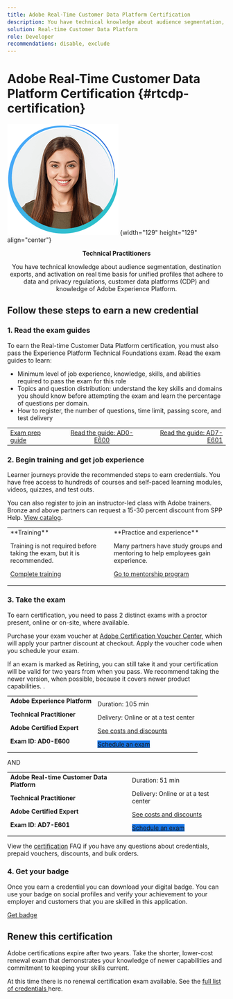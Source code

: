 ```yaml
---
title: Adobe Real-Time Customer Data Platform Certification
description: You have technical knowledge about audience segmentation, destination exports, and activation on real time basis for unified profiles that adhere to data and privacy regulations, customer data platforms (CDP) and knowledge of Adobe Experience Platform.
solution: Real-time Customer Data Platform
role: Developer
recommendations: disable, exclude
---
```

# Adobe Real-Time Customer Data Platform Certification {#rtcdp-certification}

![Technical Practitioner](../assets/technical-practitioner.png "Technical Practitioner") {width="129" height="129" align="center"}

<p align="center"> <strong>Technical Practitioners </strong> </p>

<p align="center">You have technical knowledge about audience segmentation, destination exports, and activation on real time basis for unified profiles that adhere to data and privacy regulations, customer data platforms (CDP) and knowledge of Adobe Experience Platform.</p>

## Follow these steps to earn a new credential

### 1. Read the exam guides

To earn the Real-time Customer Data Platform certification, you must also pass the Experience Platform Technical Foundations exam. Read the exam guides to learn:

* Minimum level of job experience, knowledge, skills, and abilities required to pass the exam for this role
* Topics and question distribution: understand the key skills and domains you should know before attempting the exam and learn the percentage of questions per domain.
* How to register, the number of questions, time limit, passing score, and test delivery

<table>
<tr style="border: 0;">
 <td>
   <a href="https://express.adobe.com/page/sBkhdT10gy2sx/" target="_blank" class="spectrum-Button spectrum-Button--outline spectrum-Button--primary spectrum-Button--sizeM"><span class="spectrum-Button-label has-no-wrap has-text-weight-bold">Exam prep guide</span></a>
 </td>
 <td align="center">
   <a href="https://express.adobe.com/page/GpJxl9cwvjjtK/" target="_blank" class="spectrum-Button spectrum-Button--outline spectrum-Button--primary spectrum-Button--sizeM"><span class="spectrum-Button-label has-no-wrap has-text-weight-bold">Read the guide: AD0-E600</span></a>
 </td>
 <td align="right">
   <a href="https://express.adobe.com/page/biBbuOvvUDEy2/" target="_blank" class="spectrum-Button spectrum-Button--outline spectrum-Button--primary spectrum-Button--sizeM"><span class="spectrum-Button-label has-no-wrap has-text-weight-bold">Read the guide: AD7-E601</span></a>
 </td>
</tr>
</table>  

### 2. Begin training and get job experience

Learner journeys provide the recommended steps to earn credentials. You have free access to hundreds of courses and self-paced learning modules, videos, quizzes, and test outs.

You can also register to join an instructor-led class with Adobe trainers. Bronze and above partners can request a 15-30 percent discount from SPP Help. <a href="https://learning.adobe.com/catalog.html?solution=Adobe%20Experience%20Platform">View catalog</a>.

<table>
<tr>
 <td>
   **Training**

   Training is not required before taking the exam, but it is recommended.

   <a href="https://solutionpartners.adobe.com/solution-partners/home/applications/experience_cloud/real_time_cdp/training/technical.html?nav=credential#navigation">Complete training</a>
 </td>
 <td>
   **Practice and experience**

   Many partners have study groups and mentoring to help employees gain experience.

   <a href="https://solutionpartners.adobe.com/solution-partners/home/learn/credentials/certification/partner_mentorship.html" target="_blank" class="spectrum-Button spectrum-Button--outline spectrum-Button--primary spectrum-Button--sizeM"><span class="spectrum-Button-label has-no-wrap has-text-weight-bold">Go to mentorship program</span></a>
 </td>
</tr>
</table>

### 3. Take the exam

To earn certification, you need to pass 2 distinct exams with a proctor present, online or on-site, where available.

Purchase your exam voucher at <a href="https://market.xvoucher.com/adobe">Adobe Certification Voucher Center</a>, which will apply your partner discount at checkout. Apply the voucher code when you schedule your exam.

If an exam is marked as Retiring, you can still take it and your certification will be valid for two years from when you pass. We recommend taking the newer version, when possible, because it covers newer product capabilities. .

<table>
<tr>
   <td>
   <strong>Adobe Experience Platform</strong>

   **Technical Practitioner**

   **Adobe Certified Expert**

   **Exam ID: AD0-E600**
   </td>
   <td>
   Duration: 105 min

   Delivery: Online or at a test center

   <a href="https://solutionpartners.adobe.com/solution-partners/home/learn/credentials/certification/certification_exam_registration_and_management.html?nav=cost">See costs and discounts</a>

   <a href="https://www.certmetrics.com/adobe/" target="_blank" class="spectrum-Button spectrum-Button--fill spectrum-Button--accent spectrum-Button--sizeM is-margin-bottom-big-big at-element-click-tracking" style="background-color:#1473E6">
   <span class="spectrum-Button-label has-no-wrap">Schedule an exam</span></a>
   </td>
</tr>
</table>

<p>AND</p>

<table>
<tr>
   <td>
   <strong>Adobe Real-time Customer Data Platform</strong>

   **Technical Practitioner**

   **Adobe Certified Expert**

   **Exam ID: AD7-E601**
   </td>
   <td>
   Duration: 51 min

   Delivery: Online or at a test center

   <a href="https://solutionpartners.adobe.com/solution-partners/home/learn/credentials/certification/certification_exam_registration_and_management.html?nav=cost">See costs and discounts</a>

   <a href="https://www.certmetrics.com/adobe/" target="_blank" class="spectrum-Button spectrum-Button--fill spectrum-Button--accent spectrum-Button--sizeM is-margin-bottom-big-big at-element-click-tracking" style="background-color:#1473E6">
   <span class="spectrum-Button-label has-no-wrap">Schedule an exam</span></a>
   </td>
</tr>
</table>

View the [certification](https://solutionpartners.adobe.com/solution-partners/home/support/faq/certification_credentials.html) FAQ if you have any questions about credentials, prepaid vouchers, discounts, and bulk orders.

### 4. Get your badge

Once you earn a credential you can download your digital badge. You can use your badge on social profiles and verify your achievement to your employer and customers that you are skilled in this application.

<a href="https://www.credly.com/organizations/adobe/badges" target="_blank" class="spectrum-Button spectrum-Button--outline spectrum-Button--primary spectrum-Button--sizeM"><span class="spectrum-Button-label has-no-wrap has-text-weight-bold">Get badge</span></a>

## Renew this certification

Adobe certifications expire after two years. Take the shorter, lower-cost renewal exam that demonstrates your knowledge of newer capabilities and commitment to keeping your skills current.

At this time there is no renewal certification exam available. See the  <a href="https://solutionpartners.adobe.com/solution-partners/home/learn/credentials/credential_journeys.html"> full list of credentials </a>here.
